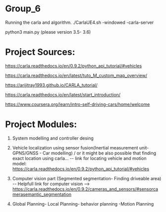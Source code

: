# Group_6
Running the carla and algorithm.
./CarlaUE4.sh -windowed -carla-server

python3 main.py (please version 3.5- 3.6)

#  Project Sources:
https://carla.readthedocs.io/en/0.9.2/python_api_tutorial/#vehicles

https://carla.readthedocs.io/en/latest/tuto_M_custom_map_overview/

https://arijitray1993.github.io/CARLA_tutorial/

https://carla.readthedocs.io/en/latest/start_introduction/


https://www.coursera.org/learn/intro-self-driving-cars/home/welcome

# Project Modules:

1. System modelling and controller desing
2. Vehicle localization using sensor fusion(Inertial measurement unit- GPNS/GNSS - Car modelling) / or it might be also possible that finding exact location using  carla...
-- link for locating vehicle and motion model:
https://carla.readthedocs.io/en/0.9.2/python_api_tutorial/#vehicles

3. Computer vision part (Segmented segmentation- Finding driveable area)
  -- Helpfull link for computer vision --> https://carla.readthedocs.io/en/0.9.2/cameras_and_sensors/#sensorcamerasemantic_segmentation

4. Global Planning- Local Planning- behavior planning  -Motion Planning



